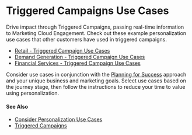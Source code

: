 

# Triggered Campaigns Use Cases

Drive impact through Triggered Campaigns, passing real-time information to
Marketing Cloud Engagement. Check out these example personalization use cases
that other customers have used in triggered campaigns.

  * [Retail - Triggered Campaign Use Cases](https://help.salesforce.com/s/articleView?id=sf.mc_pers_use_case_triggered_retail.htm&language=en_US&type=5 "Check out these example personalization use cases of triggered campaigns for retail.")
  * [Demand Generation - Triggered Campaign Use Cases](https://help.salesforce.com/s/articleView?id=sf.mc_pers_use_case_triggered_demand.htm&language=en_US&type=5 "Check out these example personalization use cases of triggered campaigns.")
  * [Financial Services - Triggered Campaign Use Cases](https://help.salesforce.com/s/articleView?id=sf.mc_pers_use_case_triggered_finserv.htm&language=en_US&type=5 "Check out these example personalization use cases of triggered campaigns for financial services.")

Consider use cases in conjunction with the [Planning for
Success](https://help.salesforce.com/s/articleView?id=000364525&language=en_US&type=1)
approach and your unique business and marketing goals. Select use cases based
on the journey stage, then follow the instructions to reduce your time to
value using personalization.

#### See Also

  * [Consider Personalization Use Cases](https://help.salesforce.com/s/articleView?id=sf.mc_pers_use_case_about.htm&language=en_US&type=5 "Browse the Use Case Library to look for ideas and inspiration for your own personalization solutions. The use cases represent popular example. But they’re not templates, nor do they encompass the full range of possible use cases for your business. Before you commit to implementing one or more personalization use cases, determine whether the use case aligns with your business goals, priorities, and other suitability criteria.")
  * [Triggered Campaigns](https://help.salesforce.com/s/articleView?id=sf.mc_pers_triggered_campaign.htm&language=en_US&type=5 "A trigger is a specific event, such as a visitor behavior or environmental change that prompts a Marketing Cloud Personalization action, such as sending an email. You can create a triggered campaign to target different user segments, provide different experiences for different users, include A/B testing, or define a campaign schedule or frequency.")

